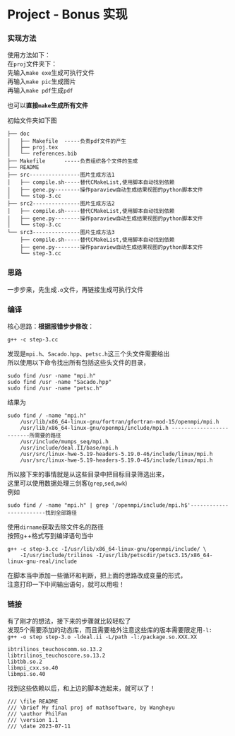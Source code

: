 # Project - Bonus 实现
### 实现方法
使用方法如下：</br>
在`proj`文件夹下：</br>
先输入`make exe`生成可执行文件</br>
再输入`make pic`生成图片</br>
再输入`make pdf`生成`pdf`</br>

也可以**直接`make`生成所有文件**</br>

初始文件夹如下图
```
├── doc
│   ├── Makefile  -----负责pdf文件的产生
│   ├── proj.tex
│   └── references.bib
├── Makefile      -----负责组织各个文件的生成
├── README
├── src----------------图片生成方法1
│   ├── compile.sh-----替代CMakeList,使用脚本自动找到依赖
│   ├── gene.py--------操作paraview自动生成结果视图的python脚本文件
│   └── step-3.cc
├── src2---------------图片生成方法2
│   ├── compile.sh-----替代CMakeList,使用脚本自动找到依赖
│   ├── gene.py--------操作paraview自动生成结果视图的python脚本文件
│   └── step-3.cc
└── src3---------------图片生成方法3
    ├── compile.sh-----替代CMakeList,使用脚本自动找到依赖
    ├── gene.py--------操作paraview自动生成结果视图的python脚本文件
    └── step-3.cc
```


### 思路
一步步来，先生成`.o`文件，再链接生成可执行文件</br>
### 编译
核心思路：**根据报错步步修改**：</br>
```
g++ -c step-3.cc
```
发现是`mpi.h`、`Sacado.hpp`、`petsc.h`这三个头文件需要给出</br>
所以使用以下命令找出所有包括这些头文件的目录，</br>
```
sudo find /usr -name "mpi.h"
sudo find /usr -name "Sacado.hpp"
sudo find /usr -name "petsc.h"
```
结果为</br>
```
sudo find / -name "mpi.h"
	/usr/lib/x86_64-linux-gnu/fortran/gfortran-mod-15/openmpi/mpi.h
	/usr/lib/x86_64-linux-gnu/openmpi/include/mpi.h -------------------------所需要的路径
	/usr/include/mumps_seq/mpi.h
	/usr/include/deal.II/base/mpi.h
	/usr/src/linux-hwe-5.19-headers-5.19.0-46/include/linux/mpi.h
	/usr/src/linux-hwe-5.19-headers-5.19.0-45/include/linux/mpi.h
```
所以接下来的事情就是从这些目录中把目标目录筛选出来，</br>
这里可以使用数据处理三剑客(`grep`,`sed`,`awk`)</br>
例如</br>
```
sudo find / -name "mpi.h" | grep '/openmpi/include/mpi.h$'------------------------找到全部路径
```
使用`dirname`获取去除文件名的路径</br>
按照g++格式写到编译语句当中</br>
```
g++ -c step-3.cc -I/usr/lib/x86_64-linux-gnu/openmpi/include/ \
	-I/usr/include/trilinos -I/usr/lib/petscdir/petsc3.15/x86_64-linux-gnu-real/include
```
在脚本当中添加一些循环和判断，把上面的思路改成变量的形式，</br>
注意打印一下中间输出语句，就可以用啦！</br>

### 链接
有了刚才的想法，接下来的步骤就比较轻松了</br>
发现5个需要添加的动态库，而且需要格外注意这些库的版本需要限定用`-l:` </br>
`g++ -o step step-3.o -ldeal.ii -L/path -l:/package.so.XXX.XX`</br>
```
ibtrilinos_teuchoscomm.so.13.2
libtrilinos_teuchoscore.so.13.2
libtbb.so.2
libmpi_cxx.so.40
libmpi.so.40
```
找到这些依赖以后，和上边的脚本连起来，就可以了！</br>

```
/// \file README
/// \brief My final proj of mathsoftware, by Wangheyu
/// \author PhilFan
/// \version 1.1
/// \date 2023-07-11
```

